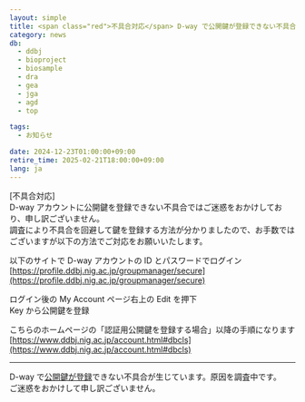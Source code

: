 ```yaml
---
layout: simple
title: <span class="red">不具合対応</span> D-way で公開鍵が登録できない不具合が生じています
category: news
db:
  - ddbj
  - bioproject
  - biosample
  - dra
  - gea
  - jga
  - agd
  - top

tags:
  - お知らせ

date: 2024-12-23T01:00:00+09:00
retire_time: 2025-02-21T18:00:00+09:00
lang: ja
---
```

<span class="red">[不具合対応]</span>    
D-way アカウントに公開鍵を登録できない不具合ではご迷惑をおかけしており、申し訳ございません。    
調査により不具合を回避して鍵を登録する方法が分かりましたので、お手数ではございますが以下の方法でご対応をお願いいたします。

以下のサイトで D-way アカウントの ID とパスワードでログイン    
[https://profile.ddbj.nig.ac.jp/groupmanager/secure](https://profile.ddbj.nig.ac.jp/groupmanager/secure)

ログイン後の My Account ページ右上の Edit を押下    
Key から公開鍵を登録    

こちらのホームページの「認証用公開鍵を登録する場合」以降の手順になります    
[https://www.ddbj.nig.ac.jp/account.html#dbcls](https://www.ddbj.nig.ac.jp/account.html#dbcls)

---

D-way で[公開鍵が登録](/account.html#public-key)できない不具合が生じています。原因を調査中です。  
ご迷惑をおかけして申し訳ございません。

